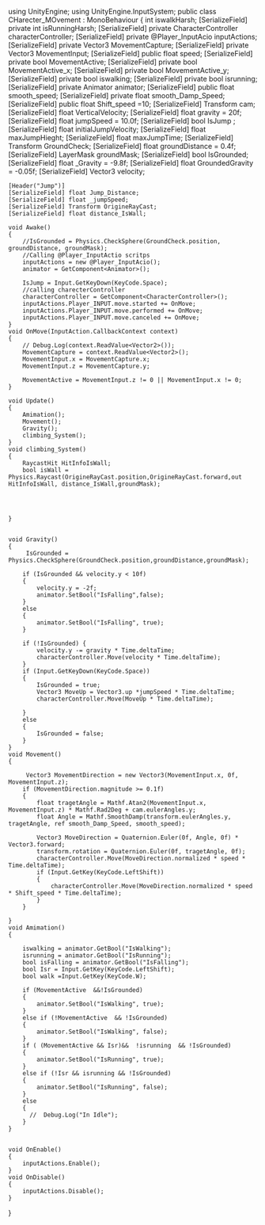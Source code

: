 using UnityEngine;
using UnityEngine.InputSystem;
public class CHarecter_MOvement : MonoBehaviour
{
     int iswalkHarsh;
    [SerializeField] private int isRunningHarsh;
    [SerializeField] private CharacterController characterController;
    [SerializeField] private @Player_InputAcio inputActions;
    [SerializeField] private Vector3 MovementCapture;
    [SerializeField] private Vector3 MovementInput;
    [SerializeField] public float speed;
    [SerializeField] private bool MovementActive;
    [SerializeField] private bool MovementActive_x;
    [SerializeField] private bool MovementActive_y;
    [SerializeField] private bool iswalking;
    [SerializeField] private bool isrunning;
    [SerializeField] private Animator animator;
    [SerializeField] public float smooth_speed;
    [SerializeField] private float smooth_Damp_Speed;
    [SerializeField] public float Shift_speed =10;
    [SerializeField] Transform cam;
    [SerializeField] float VerticalVelocity;
    [SerializeField] float gravity = 20f;
    [SerializeField] float jumpSpeed = 10.0f;
    [SerializeField] bool IsJump ;
    [SerializeField] float initialJumpVelocity;
    [SerializeField] float maxJumpHieght;
    [SerializeField] float maxJumpTime;
    [SerializeField] Transform GroundCheck;
    [SerializeField] float groundDistance = 0.4f;
    [SerializeField] LayerMask groundMask;
    [SerializeField] bool IsGrounded;
    [SerializeField] float _Gravity = -9.8f;
    [SerializeField] float GroundedGravity = -0.05f;
    [SerializeField] Vector3 velocity;


    [Header("Jump")]
    [SerializeField] float Jump_Distance;
    [SerializeField] float _jumpSpeed;
    [SerializeField] Transform OrigineRayCast;
    [SerializeField] float distance_IsWall;

    void Awake()
    {
        //IsGrounded = Physics.CheckSphere(GroundCheck.position, groundDistance, groundMask);
        //Calling @Player_InputActio scritps
        inputActions = new @Player_InputAcio();
        animator = GetComponent<Animator>();

        IsJump = Input.GetKeyDown(KeyCode.Space);
        //calling charecterController
        characterController = GetComponent<CharacterController>();
        inputActions.Player_INPUT.move.started += OnMove;
        inputActions.Player_INPUT.move.performed += OnMove;
        inputActions.Player_INPUT.move.canceled += OnMove;
    }
    void OnMove(InputAction.CallbackContext context)
    {
        // Debug.Log(context.ReadValue<Vector2>());
        MovementCapture = context.ReadValue<Vector2>();
        MovementInput.x = MovementCapture.x;
        MovementInput.z = MovementCapture.y;

        MovementActive = MovementInput.z != 0 || MovementInput.x != 0;
    }

    void Update()
    {
        Amimation();
        Movement();
        Gravity();
        climbing_System();
    }
    void climbing_System()
    {
        RaycastHit HitInfoIsWall;
        bool isWall = Physics.Raycast(OrigineRayCast.position,OrigineRayCast.forward,out HitInfoIsWall, distance_IsWall,groundMask);




    }

        
    void Gravity()
    {
         IsGrounded = Physics.CheckSphere(GroundCheck.position,groundDistance,groundMask);

        if (IsGrounded && velocity.y < 10f)
        {
            velocity.y = -2f;
            animator.SetBool("IsFalling",false);
        }
        else 
        {
            animator.SetBool("IsFalling", true);
        }

        if (!IsGrounded) {
            velocity.y -= gravity * Time.deltaTime;
            characterController.Move(velocity * Time.deltaTime);
        }
        if (Input.GetKeyDown(KeyCode.Space))
        {
            IsGrounded = true;
            Vector3 MoveUp = Vector3.up *jumpSpeed * Time.deltaTime;
            characterController.Move(MoveUp * Time.deltaTime);

        }
        else
        {
            IsGrounded = false;
        }
    }
    void Movement()
    {
        
         Vector3 MovementDirection = new Vector3(MovementInput.x, 0f, MovementInput.z);
        if (MovementDirection.magnitude >= 0.1f)
        {
            float tragetAngle = Mathf.Atan2(MovementInput.x, MovementInput.z) * Mathf.Rad2Deg + cam.eulerAngles.y;
            float Angle = Mathf.SmoothDamp(transform.eulerAngles.y, tragetAngle, ref smooth_Damp_Speed, smooth_speed);

            Vector3 MoveDirection = Quaternion.Euler(0f, Angle, 0f) * Vector3.forward;
            transform.rotation = Quaternion.Euler(0f, tragetAngle, 0f);
            characterController.Move(MoveDirection.normalized * speed * Time.deltaTime);
            if (Input.GetKey(KeyCode.LeftShift))
            {
                characterController.Move(MoveDirection.normalized * speed * Shift_speed * Time.deltaTime);
            }
        }

    }
    void Amimation()
    {

        iswalking = animator.GetBool("IsWalking");
        isrunning = animator.GetBool("IsRunning");
        bool isFalling = animator.GetBool("IsFalling");
        bool Isr = Input.GetKey(KeyCode.LeftShift);
        bool walk =Input.GetKey(KeyCode.W);

        if (MovementActive  &&!IsGrounded)
        {
            animator.SetBool("IsWalking", true);
        }
        else if (!MovementActive  && !IsGrounded)
        {
            animator.SetBool("IsWalking", false);
        }
        if ( (MovementActive && Isr)&&  !isrunning  && !IsGrounded)
        {
            animator.SetBool("IsRunning", true);
        }
        else if (!Isr && isrunning && !IsGrounded)
        {
            animator.SetBool("IsRunning", false);
        }
        else
        {
          //  Debug.Log("In Idle");
        }
    }

  
    void OnEnable()
    {
        inputActions.Enable();
    }
    void OnDisable()
    {
        inputActions.Disable();
    }
}
